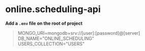 # online.scheduling-api

**Add a `.env` file on the root of project**
>MONGO_URI=mongodb+srv://[user]:[password]@[server]    
>DB_NAME="ONLINE_SCHEDULING"    
>USERS_COLLECTION="USERS"    
